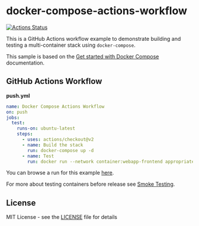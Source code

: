 # docker-compose-actions-workflow
[![Actions Status](https://github.com/peter-evans/docker-compose-actions-workflow/workflows/docker-compose-actions-workflow/badge.svg)](https://github.com/peter-evans/docker-compose-actions-workflow/actions)

This is a GitHub Actions workflow example to demonstrate building and testing a multi-container stack using `docker-compose`.

This sample is based on the [Get started with Docker Compose](https://docs.docker.com/compose/gettingstarted/) documentation.

## GitHub Actions Workflow

**push.yml**
```yml
name: Docker Compose Actions Workflow
on: push
jobs:
  test:
    runs-on: ubuntu-latest
    steps:
      - uses: actions/checkout@v2
      - name: Build the stack
        run: docker-compose up -d
      - name: Test
        run: docker run --network container:webapp-frontend appropriate/curl -s --retry 10 --retry-connrefused http://localhost:5000/
```

You can browse a run for this example [here](https://github.com/peter-evans/docker-compose-actions-workflow/commit/8fb9500661c318028422f3859c2d6e75dee0b9d9/checks).

For more about testing containers before release see [Smoke Testing](https://github.com/peter-evans/smoke-testing).

## License

MIT License - see the [LICENSE](LICENSE) file for details
